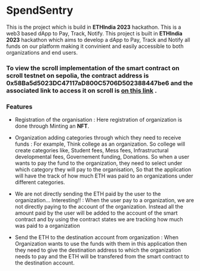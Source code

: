 # SpendSentry 
This is the project which is build in **ETHIndia 2023** hackathon. This is a web3 based dApp to Pay, Track, Notify.
This project is built in **ETHIndia 2023** hackathon which aims to develop a dApp to Pay, Track and Notify all funds on our platform making it convinient and easily accessible to both organizations and end users. 

### To view the scroll implementation of the smart contract on scroll testnet on sepolia, the contract address is 0x58Ba5d5023DC47117aD800C5706D502388447be6 and the associated link to access it on scroll is [on this link](https://sepolia.scrollscan.dev/address/0x58ba5d5023dc47117ad800c5706d502388447be6) .

###  Features 

- Registration of the organisation :
    Here registration of organization is done through Minting an **NFT**.

- Organization adding categories through which they need to receive funds :
  For example, Think college as an organization. So college will create categories like, Student fees, Mess fees, Infrastructural developmental fees, Governement funding, Donations. So when a user wants to pay the fund to the organization, they need to select under which category they will pay to the organisation, So that the application will have the track of how much ETH was paid to an organizations under different categories.

- We are not directly sending the ETH paid by the user to the organization... Interesting!! :
  When the user pay to a organization, we are not directly paying to the account of the organization. Instead all the amount paid by the user will be added to the account of the smart contract and by using the contract states we are tracking how much was paid to a organization

- Send the ETH to the destination account from organization :
  When Organization wants to use the funds with them in this application then they need to give the destination address to which the organization needs to pay and the ETH will be transfered from the smart contract to the destination account.
